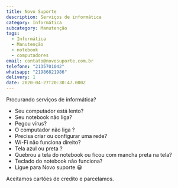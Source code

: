 ```yaml
---
title: Novo Suporte
description: Serviços de informática
category: Informática
subcategory: Manutenção
tags:
  - Informática
  - Manutenção
  - notebook
  - computadores
email: contato@novosuporte.com.br
telefone: "2135701042"
whatsapp: "21986821986"
delivery: 1
date: 2020-04-27T20:30:47.000Z
---
```

Procurando serviços de informática?

- Seu computador está lento?
- Seu notebook não liga?
- Pegou vírus?
- O computador não liga ?
- Precisa criar ou configurar uma rede?
- Wi-Fi não funciona direito?
- Tela azul ou preta ?
- Quebrou a tela do notebook ou ficou com mancha preta na tela?
- Teclado do notebook não funciona?
- Ligue para Novo suporte 😀

Aceitamos cartões de credito e parcelamos.

